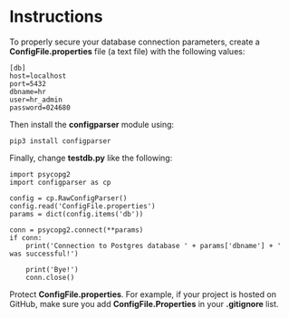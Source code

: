 # Instructions 

To properly secure your database connection parameters, create a **ConfigFile.properties** file (a text file) with the following values: 

```
[db]
host=localhost 
port=5432
dbname=hr
user=hr_admin
password=024680
```

Then install the **configparser** module using: 

```
pip3 install configparser
```

Finally, change **testdb.py** like the following: 

```
import psycopg2
import configparser as cp

config = cp.RawConfigParser()
config.read('ConfigFile.properties')
params = dict(config.items('db'))

conn = psycopg2.connect(**params)
if conn: 
    print('Connection to Postgres database ' + params['dbname'] + ' was successful!')

    print('Bye!')
    conn.close()
```

Protect **ConfigFile.properties**.  For example, if your project is hosted on GitHub, make sure you add **ConfigFile.Properties** in your **.gitignore** list. 